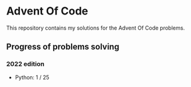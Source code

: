 # Advent Of Code

This repository contains my solutions for the Advent Of Code problems.

## Progress of problems solving

### 2022 edition

- Python: 1 / 25
